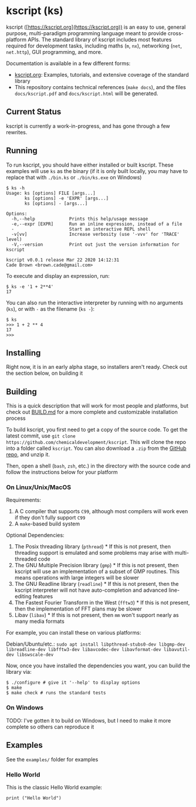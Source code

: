 # kscript (ks)

kscript ([https://kscript.org](https://kscript.org)) is an easy to use, general purpose, multi-paradigm programming language meant to provide cross-platform APIs. The standard library of kscript includes most features required for development tasks, including maths (`m`, `nx`), networking (`net`, `net.http`), GUI programming, and more.

Documentation is available in a few different forms:
  * [kscript.org](https://kscript.org): Examples, tutorials, and extensive coverage of the standard library
  * This repository contains technical references (`make docs`), and the files `docs/kscript.pdf` and `docs/kscript.html` will be generated.


## Current Status

kscript is currently a work-in-progress, and has gone through a few rewrites. 



## Running

To run kscript, you should have either installed or built kscript. These examples will use `ks` as the binary (if it is only built locally, you may have to replace that with `./bin.ks` or `./bin/ks.exe` on Windows)

```shell
$ ks -h
Usage: ks [options] FILE [args...]
       ks [options] -e 'EXPR' [args...]
       ks [options] - [args...]

Options:
  -h,--help             Prints this help/usage message
  -e,--expr [EXPR]      Run an inline expression, instead of a file
  -                     Start an interactive REPL shell
  -v[vv]                Increase verbosity (use '-vvv' for 'TRACE' level)
  -V,--version          Print out just the version information for kscript

kscript v0.0.1 release Mar 22 2020 14:12:31
Cade Brown <brown.cade@gmail.com>
```

To execute and display an expression, run:

```shell
$ ks -e '1 + 2**4'
17
```

You can also run the interactive interpreter by running with no arguments (`ks`), or with `-` as the filename (`ks -`):

```shell
$ ks
>>> 1 + 2 ** 4
17
>>>
```

## Installing

Right now, it is in an early alpha stage, so installers aren't ready. Check out the section below, on building it

## Building

This is a quick description that will work for most people and platforms, but check out [BUILD.md](./BUILD.md) for a more complete and customizable installation process

To build kscript, you first need to get a copy of the source code. To get the latest commit, use `git clone https://github.com/chemicaldevelopment/kscript`. This will clone the repo into a folder called `kscript`. You can also download a `.zip` from the [GitHub repo](https://github.com/chemicaldevelopment/kscript), and unzip it. 

Then, open a shell (`bash`, `zsh`, etc.) in the directory with the source code and follow the instructions below for your platform


### On Linux/Unix/MacOS

Requirements:

  1. A C compiler that supports `C99`, although most compilers will work even if they don't fully support `C99`
  2. A `make`-based build system

Optional Dependencies:

  1. The Posix threading library (`pthread`)
    * If this is not present, then threading support is emulated and some problems may arise with multi-threaded code
  2. The GNU Multiple Precision library (`gmp`)
    * If this is not present, then kscript will use an implementation of a subset of GMP routines. This means operations with large integers will be slower
  3. The GNU Readline library (`readline`)
    * If this is not present, then the kscript interpreter will not have auto-completion and advanced line-editing features
  4. The Fastest Fourier Transform in the West (`fftw3`)
    * If this is not present, then the implementation of FFT plans may be slower
  5. Libav (`libav`)
    * If this is not present, then `mm` won't support nearly as many media formats


For example, you can install these on various platforms:

Debian/Ubuntu/etc.: `sudo apt install libpthread-stubs0-dev libgmp-dev libreadline-dev libfftw3-dev libavcodec-dev libavformat-dev libavutil-dev libswscale-dev`

Now, once you have installed the dependencies you want, you can build the library via:

```shell
$ ./configure # give it '--help' to display options
$ make
$ make check # runs the standard tests
```

### On Windows

TODO: I've gotten it to build on Windows, but I need to make it more complete so others can reproduce it

## Examples

See the `examples/` folder for examples

### Hello World

This is the classic Hello World example:

```ks
print ("Hello World")
```
